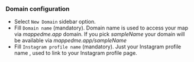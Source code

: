 ### Domain configuration
- Select `New Domain` sidebar option.
- Fill `Domain name` (mandatory). Domain name is used to access your map via _mappedme.app_ domain. If you pick _sampleName_ your domain will be available via _mappedme.app/sampleName_
- Fill `Instagram profile name` (mandatory). Just your Instagram profile name , used to link to your Instagram profile page.
